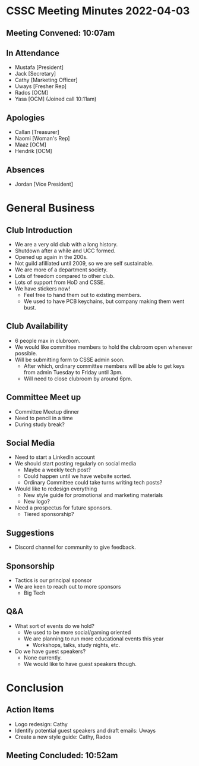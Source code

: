 # CSSC Meeting Minutes 2022-04-03
## Meeting Convened: 10:07am

## In Attendance
- Mustafa [President]
- Jack [Secretary]
- Cathy [Marketing Officer]
- Uways [Fresher Rep]
- Rados [OCM]
- Yasa [OCM] (Joined call 10:11am)

## Apologies
- Callan [Treasurer]
- Naomi [Woman's Rep]
- Maaz [OCM]
- Hendrik [OCM]

## Absences
- Jordan [Vice President]

# General Business

## Club Introduction
- We are a very old club with a long history.
- Shutdown after a while and UCC formed.
- Opened up again in the 200s.
- Not guild afilliated until 2009, so we are self sustainable.
- We are more of a department society.
- Lots of freedom compared to other club.
- Lots of support from HoD and CSSE.
- We have stickers now!
	- Feel free to hand them out to existing members.
	- We used to have PCB keychains, but company making them went bust.

## Club Availability
- 6 people max in clubroom.
- We would like committee members to hold the clubroom open whenever possible.
- Will be submitting form to CSSE admin soon.
	- After which, ordinary committee members will be able to get keys from admin Tuesday to Friday until 3pm.
	- Will need to close clubroom by around 6pm.

## Committee Meet up
- Committee Meetup dinner
- Need to pencil in a time
- During study break?

## Social Media
- Need to start a LinkedIn account
- We should start posting regularly on social media
	- Maybe a weekly tech post?
	- Could happen until we have website sorted.
	- Ordinary Committee could take turns writing tech posts?
- Would like to redesign everything
	- New style guide for promotional and marketing materials
	- New logo?
- Need a prospectus for future sponsors.
	- Tiered sponsorship?

## Suggestions
- Discord channel for community to give feedback.

## Sponsorship
- Tactics is our principal sponsor
- We are keen to reach out to more sponsors
	- Big Tech

## Q&A
- What sort of events do we hold?
	- We used to be more social/gaming oriented
	- We are planning to run more educational events this year
		- Workshops, talks, study nights, etc.
- Do we have guest speakers?
	- None currently.
	- We would like to have guest speakers though.

# Conclusion

## Action Items
- Logo redesign: Cathy
- Identify potential guest speakers and draft emails: Uways
- Create a new style guide: Cathy, Rados

## Meeting Concluded: 10:52am
